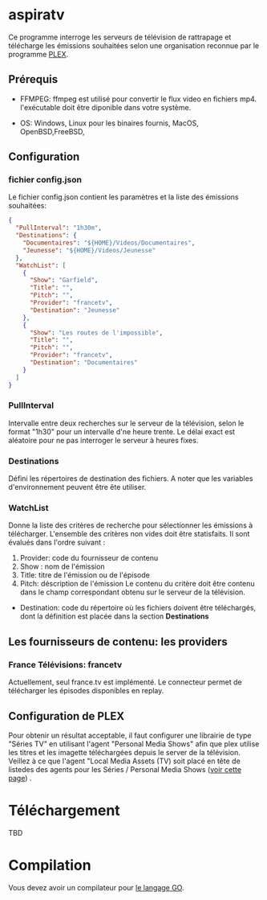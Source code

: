 # aspiratv

Ce programme interroge les serveurs de télévision de rattrapage et télécharge les émissions souhaitées selon une organisation reconnue par le programme [PLEX](https://www.plex.tv/).

## Prérequis

- FFMPEG: ffmpeg est utilisé pour convertir le flux video en fichiers mp4. l'exécutable doit être diponible dans votre système.

- OS: Windows, Linux pour les binaires fournis, MacOS, OpenBSD,FreeBSD,

## Configuration

### fichier **config.json**

Le fichier config.json contient les paramètres et la liste des émissions souhaitées:

``` json
{
  "PullInterval": "1h30m",
  "Destinations": {
    "Documentaires": "${HOME}/Videos/Documentaires",
    "Jeunesse": "${HOME}/Videos/Jeunesse"
  },
  "WatchList": [
    {
      "Show": "Garfield",
      "Title": "",
      "Pitch": "",
      "Provider": "francetv",
      "Destination": "Jeunesse"
    },
    {
      "Show": "Les routes de l'impossible",
      "Title": "",
      "Pitch": "",
      "Provider": "francetv",
      "Destination": "Documentaires"
    }    
  ]
}
```
### PullInterval
Intervalle entre deux recherches sur le serveur de la télévision, selon le format "1h30" pour un intervalle d'ne heure trente.
Le délai exact est aléatoire pour ne pas interroger le serveur à heures fixes.

### Destinations
Défini les répertoires de destination des fichiers. A noter que les variables d'environnement peuvent être ête utiliser.

### WatchList
Donne la liste des critères de recherche pour sélectionner les émissions à télécharger. L'ensemble des critères non vides doit être statisfaits. Il sont évalués dans l'ordre suivant :
1. Provider: code du fournisseur de contenu
1. Show : nom de l'émission
1. Title: titre de l'émission ou de l'épisode
1. Pitch: déscription de l'émission
Le contenu du critère doit être contenu dans le champ correspondant obtenu sur le serveur de la télévision.

* Destination: code du répertoire où les fichiers doivent être téléchargés, dont la définition est placée dans la section  **Destinations**


## Les fournisseurs de contenu: les providers
### France Télévisions: **francetv**
Actuellement, seul france.tv est implémenté. Le connecteur permet de télécharger les épisodes disponibles en replay. 

## Configuration de PLEX

Pour obtenir un résultat acceptable, il faut configurer une librairie de type "Séries TV" en utilisant l'agent "Personal Media Shows" afin que plex utilise les titres et les imagette téléchargées depuis le server de la télévision. Veillez à ce que l'agent "Local Media Assets (TV) soit placé en tête de listedes  des agents pour les Séries / Personal Media Shows ([voir cette page](https://support.plex.tv/articles/200265256-naming-home-series-media/)) . 



# Téléchargement

TBD

# Compilation
Vous devez avoir un compilateur pour [le langage GO](https://golang.org/dl/).


